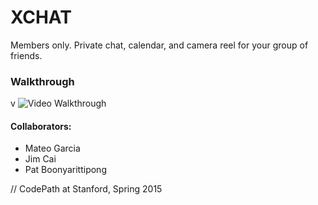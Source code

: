 # XCHAT
Members only. Private chat, calendar, and camera reel for your group of friends.

### Walkthrough
v
![Video Walkthrough](https://github.com/mog96/XCHAT/blob/master/thedeltitb.gif)









#### Collaborators:
* Mateo Garcia
* Jim Cai
* Pat Boonyarittipong




// CodePath at Stanford, Spring 2015
